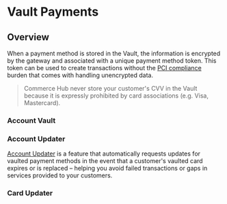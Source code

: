 # Vault Payments


## Overview

When a payment method is stored in the Vault, the information is encrypted by the gateway and associated with a unique payment method token. This token can be used to create transactions without the [PCI compliance](https://www.pcisecuritystandards.org/) burden that comes with handling unencrypted data.

<!-- theme: warning -->
>Commerce Hub never store your customer's CVV in the Vault because it is expressly prohibited by card associations (e.g. Visa, Mastercard).


### Account Vault



### Account Updater

[Account Updater](?path=docs/Resources/Guides/Vault/Account-Updater.md) is a feature that automatically requests updates for vaulted payment methods in the event that a customer's vaulted card expires or is replaced – helping you avoid failed transactions or gaps in services provided to your customers.


### Card Updater
